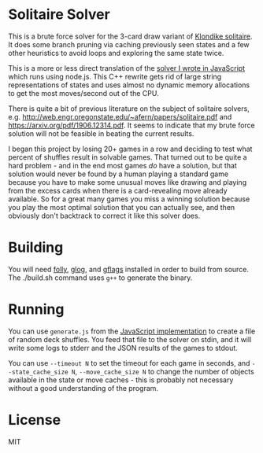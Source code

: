 # Solitaire Solver

This is a brute force solver for the 3-card draw variant of [Klondike
solitaire](https://en.wikipedia.org/wiki/Klondike_(solitaire)). It does
some branch pruning via caching previously seen states and a few other
heuristics to avoid loops and exploring the same state twice.

This is a more or less direct translation of the [solver I wrote in
JavaScript](https://github.com/rfotino/solitaire-js) which runs using
node.js. This C++ rewrite gets rid of large string representations of
states and uses almost no dynamic memory allocations to get the most
moves/second out of the CPU.

There is quite a bit of previous literature on the subject of solitaire
solvers, e.g. http://web.engr.oregonstate.edu/~afern/papers/solitaire.pdf
and https://arxiv.org/pdf/1906.12314.pdf. It seems to indicate that my
brute force solution will not be feasible in beating the current
results.

I began this project by losing 20+ games in a row and deciding to test
what percent of shuffles result in solvable games. That turned out to
be quite a hard problem - and in the end most games *do* have a solution,
but that solution would never be found by a human playing a standard
game because you have to make some unusual moves like drawing and playing
from the excess cards when there is a card-revealing move already
available. So for a great many games you miss a winning solution
because you play the most optimal solution that you can actually see,
and then obviously don't backtrack to correct it like this solver does.

# Building

You will need [folly](https://github.com/facebook/folly),
[glog](https://github.com/google/glog), and
[gflags](https://github.com/gflags/gflags) installed in order to build
from source. The ./build.sh command uses `g++` to generate the binary.

# Running

You can use `generate.js` from the
[JavaScript implementation](https://github.com/rfotino/solitaire-js) to
create a file of random deck shuffles. You feed that file to the solver
on stdin, and it will write some logs to stderr and the JSON results of
the games to stdout.

You can use `--timeout N` to set the timeout for each game in seconds,
and `--state_cache_size N`, `--move_cache_size N` to change the number
of objects available in the state or move caches - this is probably
not necessary without a good understanding of the program.

# License

MIT
